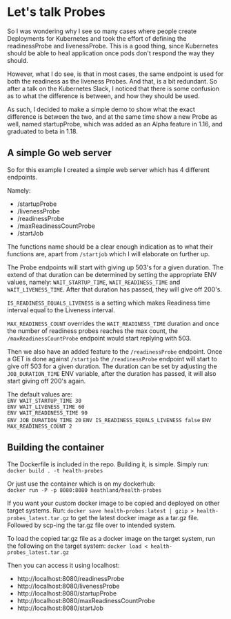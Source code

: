 # Let's talk Probes

So I was wondering why I see so many cases where people create Deployments for Kubernetes and took the effort of 
defining the readinessProbe and livenessProbe. This is a good thing, since Kubernetes should be able to heal application 
once pods don't respond the way they should. 

However, what I do see, is that in most cases, the same endpoint is used for both the readiness as the liveness Probes.
And that, is a bit redundant. So after a talk on the Kubernetes Slack, I noticed that there is some confusion as to what 
the difference is between, and how they should be used.

As such, I decided to make a simple demo to show what the exact difference is between the two, and at the same time show 
a new Probe as well, named startupProbe, which was added as an Alpha feature in 1.16, and graduated to beta in 1.18.

## A simple Go web server

So for this example I created a simple web server which has 4 different endpoints.

Namely:
* /startupProbe
* /livenessProbe
* /readinessProbe
* /maxReadinessCountProbe
* /startJob

The functions name should be a clear enough indication as to what their functions are, apart from `/startjob` which I will 
elaborate on further up.

The Probe endpoints will start with giving up 503's for a given duration. The extend of 
that duration can be determined by setting the appropriate ENV values, namely: `WAIT_STARTUP_TIME`, `WAIT_READINESS_TIME` and `WAIT_LIVENESS_TIME`.
After that duration has passed, they will give off 200's.

`IS_READINESS_EQUALS_LIVENESS` is a setting which makes Readiness time interval equal to the Liveness interval.

`MAX_READINESS_COUNT` overrides the `WAIT_READINESS_TIME` duration and once the number of readiness probes reaches the max 
count, the `/maxReadinessCountProbe` endpoint would start replying with 503.

Then we also have an added feature to the `/readinessProbe` endpoint. Once a GET is done against `/startjob` the `/readinessProbe` endpoint 
will start to give off 503 for a given duration. The duration can be set by adjusting the  `JOB_DURATION_TIME` ENV variable, 
after the duration has passed, it will also start giving off 200's again.

The default values are:  
`ENV WAIT_STARTUP_TIME 30`  
`ENV WAIT_LIVENESS_TIME 60`  
`ENV WAIT_READINESS_TIME 90`  
`ENV JOB_DURATION_TIME 20`
`ENV IS_READINESS_EQUALS_LIVENESS false`
`ENV MAX_READINESS_COUNT 2`


## Building the container

The Dockerfile is included in the repo. Building it, is simple. Simply run:  
`docker build . -t health-probes`

Or just use the container which is on my dockerhub:  
`docker run -P -p 8080:8080 heathland/health-probes`

If you want your custom docker image to be copied and deployed on other target systems. Run:
`docker save health-probes:latest | gzip > health-probes_latest.tar.gz`
to get the latest docker image as a tar.gz file. Followed by scp-ing the tar.gz file over to intended system.


To load the copied tar.gz file as a docker image on the target system, run the following on the
target system:
`docker load < health-probes_latest.tar.gz`

Then you can access it using localhost:
* http://localhost:8080/readinessProbe
* http://localhost:8080/livenessProbe
* http://localhost:8080/startupProbe
* http://localhost:8080/maxReadinessCountProbe
* http://localhost:8080/startJob
